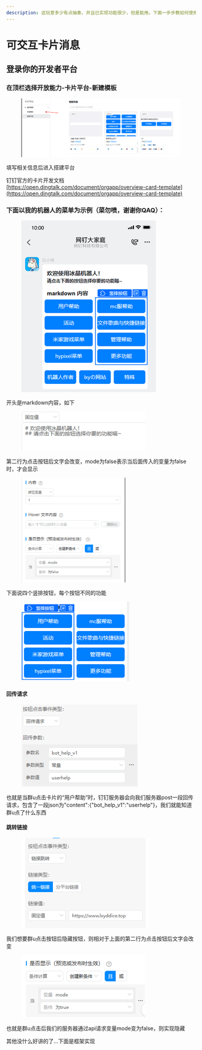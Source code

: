 ```yaml
---
description: 这玩意多少有点抽象，并且已实现功能很少，但是能用。下面一步步教如何使用qwq
---
```


# 可交互卡片消息

## 登录你的开发者平台

### 在顶栏选择开放能力-卡片平台-新建模板

<figure><img src="../../.gitbook/assets/image.png" alt=""><figcaption></figcaption></figure>

填写相关信息后进入搭建平台

钉钉官方的卡片开发文档[https://open.dingtalk.com/document/orgapp/overview-card-template](https://open.dingtalk.com/document/orgapp/overview-card-template)

### 下面以我的机器人的菜单为示例（菜勿喷，谢谢你QAQ）：

<figure><img src="../../.gitbook/assets/image (1).png" alt=""><figcaption></figcaption></figure>

开头是markdown内容，如下

<figure><img src="../../.gitbook/assets/image (2).png" alt=""><figcaption></figcaption></figure>

第二行为点击按钮后文字会改变，mode为false表示当后面传入的变量为false时，才会显示

<figure><img src="../../.gitbook/assets/image (3).png" alt="" width="277"><figcaption></figcaption></figure>

下面说四个竖排按钮，每个按钮不同的功能

<figure><img src="../../.gitbook/assets/image (4).png" alt=""><figcaption></figcaption></figure>

#### 回传请求

<figure><img src="../../.gitbook/assets/image (7).png" alt=""><figcaption></figcaption></figure>

也就是当群u点击卡片的“用户帮助”时，钉钉服务器会向我们服务器post一段回传请求，包含了一段json为"content":{"bot\_help\_v1":"userhelp"}，我们就能知道群u点了什么东西

#### 跳转链接

<figure><img src="../../.gitbook/assets/image (8).png" alt=""><figcaption></figcaption></figure>

我们想要群u点击按钮后隐藏按钮，则相对于上面的第二行为点击按钮后文字会改变

<figure><img src="../../.gitbook/assets/image (9).png" alt=""><figcaption></figcaption></figure>

也就是群u点击后我们的服务器通过api请求变量mode变为false，则实现隐藏

其他没什么好讲的了...下面是框架实现

